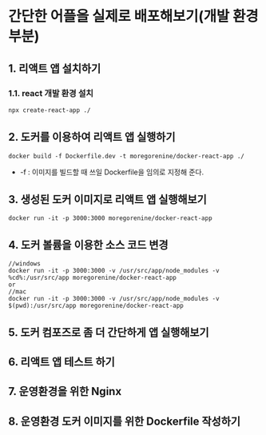 # 간단한 어플을 실제로 배포해보기(개발 환경 부분)
## 1. 리액트 앱 설치하기
### 1.1. react 개발 환경 설치
```sh
npx create-react-app ./
```
## 2. 도커를 이용하여 리액트 앱 실행하기
```docker
docker build -f Dockerfile.dev -t moregorenine/docker-react-app ./
```
- -f : 이미지를 빌드할 때 쓰일 Dockerfile을 임의로 지정해 준다.
## 3. 생성된 도커 이미지로 리액트 앱 실행해보기
```docker
docker run -it -p 3000:3000 moregorenine/docker-react-app
```
## 4. 도커 볼륨을 이용한 소스 코드 변경
```docker
//windows
docker run -it -p 3000:3000 -v /usr/src/app/node_modules -v %cd%:/usr/src/app moregorenine/docker-react-app
or
//mac
docker run -it -p 3000:3000 -v /usr/src/app/node_modules -v $(pwd):/usr/src/app moregorenine/docker-react-app
```
## 5. 도커 컴포즈로 좀 더 간단하게 앱 실행해보기
## 6. 리액트 앱 테스트 하기
## 7. 운영환경을 위한 Nginx
## 8. 운영환경 도커 이미지를 위한 Dockerfile 작성하기